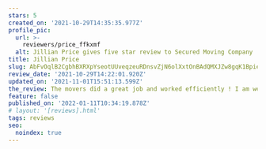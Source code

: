 ```yaml
---
stars: 5
created_on: '2021-10-29T14:35:35.977Z'
profile_pic:
  url: >-
    reviewers/price_ffkxmf
  alt: Jillian Price gives five star review to Secured Moving Company
title: Jillian Price
slug: AbFvOqlB2CgbhBXRXpYseotUUveqzeuRDnsvZjN6olXxtOnBAdQMXJZw8gqK1Bpieaz3wTlTNOou_A
review_date: '2021-10-29T14:22:01.920Z'
updated_on: '2021-11-01T15:51:13.599Z'
the_review: The movers did a great job and worked efficiently ! I am well pleased
feature: false
published_on: '2022-01-11T10:34:19.878Z'
# layout: '[reviews].html'
tags: reviews
seo:
  noindex: true
---
```



